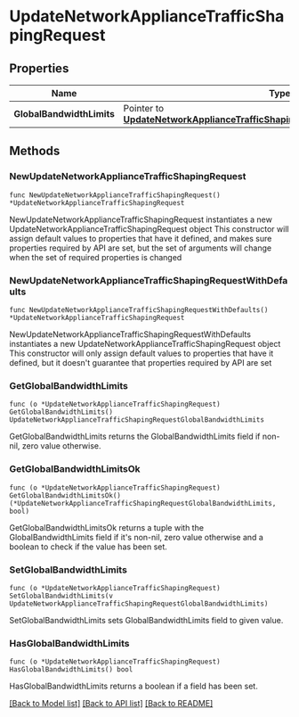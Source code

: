 # UpdateNetworkApplianceTrafficShapingRequest

## Properties

Name | Type | Description | Notes
------------ | ------------- | ------------- | -------------
**GlobalBandwidthLimits** | Pointer to [**UpdateNetworkApplianceTrafficShapingRequestGlobalBandwidthLimits**](UpdateNetworkApplianceTrafficShapingRequestGlobalBandwidthLimits.md) |  | [optional] 

## Methods

### NewUpdateNetworkApplianceTrafficShapingRequest

`func NewUpdateNetworkApplianceTrafficShapingRequest() *UpdateNetworkApplianceTrafficShapingRequest`

NewUpdateNetworkApplianceTrafficShapingRequest instantiates a new UpdateNetworkApplianceTrafficShapingRequest object
This constructor will assign default values to properties that have it defined,
and makes sure properties required by API are set, but the set of arguments
will change when the set of required properties is changed

### NewUpdateNetworkApplianceTrafficShapingRequestWithDefaults

`func NewUpdateNetworkApplianceTrafficShapingRequestWithDefaults() *UpdateNetworkApplianceTrafficShapingRequest`

NewUpdateNetworkApplianceTrafficShapingRequestWithDefaults instantiates a new UpdateNetworkApplianceTrafficShapingRequest object
This constructor will only assign default values to properties that have it defined,
but it doesn't guarantee that properties required by API are set

### GetGlobalBandwidthLimits

`func (o *UpdateNetworkApplianceTrafficShapingRequest) GetGlobalBandwidthLimits() UpdateNetworkApplianceTrafficShapingRequestGlobalBandwidthLimits`

GetGlobalBandwidthLimits returns the GlobalBandwidthLimits field if non-nil, zero value otherwise.

### GetGlobalBandwidthLimitsOk

`func (o *UpdateNetworkApplianceTrafficShapingRequest) GetGlobalBandwidthLimitsOk() (*UpdateNetworkApplianceTrafficShapingRequestGlobalBandwidthLimits, bool)`

GetGlobalBandwidthLimitsOk returns a tuple with the GlobalBandwidthLimits field if it's non-nil, zero value otherwise
and a boolean to check if the value has been set.

### SetGlobalBandwidthLimits

`func (o *UpdateNetworkApplianceTrafficShapingRequest) SetGlobalBandwidthLimits(v UpdateNetworkApplianceTrafficShapingRequestGlobalBandwidthLimits)`

SetGlobalBandwidthLimits sets GlobalBandwidthLimits field to given value.

### HasGlobalBandwidthLimits

`func (o *UpdateNetworkApplianceTrafficShapingRequest) HasGlobalBandwidthLimits() bool`

HasGlobalBandwidthLimits returns a boolean if a field has been set.


[[Back to Model list]](../README.md#documentation-for-models) [[Back to API list]](../README.md#documentation-for-api-endpoints) [[Back to README]](../README.md)


